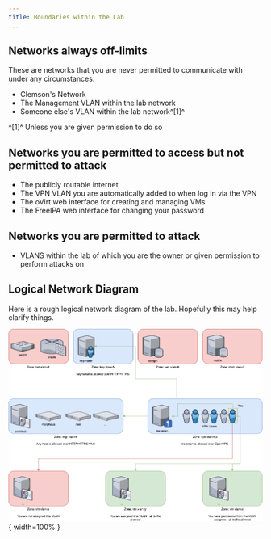 ```yaml
---
title: Boundaries within the Lab
...
```



## Networks always off-limits

These are networks that you are never permitted to communicate with under any circumstances.

* Clemson's Network
* The Management VLAN within the lab network
* Someone else's VLAN within the lab network^[1]^

^[1]^ Unless you are given permission to do so


## Networks you are permitted to access but not permitted to attack

* The publicly routable internet
* The VPN VLAN you are automatically added to when log in via the VPN
* The oVirt web interface for creating and managing VMs
* The FreeIPA web interface for changing your password


## Networks you are permitted to attack

* VLANS within the lab of which you are the owner or given permission to perform attacks on


##  Logical Network Diagram

Here is a rough logical network diagram of the lab. Hopefully this may help clarify things. 

![](lab/boundaries.png){ width=100% }

